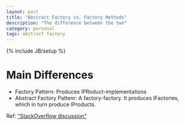 ```yaml
---
layout: post
title: "Abstract Factory vs. Factory Methods"
description: "The difference between the two"
category: personal
tags: abstract factory
---
```

{% include JB/setup %}

# Main Differences

* Factory Pattern: Produces IPRoduct-implementations
* Abstract Factory Pattenr: A factory-factory. It produces IFactories,
  which in turn produce IProducts. 

Ref: ["StackOverflow
discussion"](http://stackoverflow.com/questions/1001767/what-is-the-basic-difference-between-factory-and-abstract-factory-patterns)


